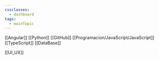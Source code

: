```yaml
---
cssclasses:
  - dashboard
tags:
  - mainTopic
---
```

[[Angular]]
[[Python]]
[[GitHub]]
[[Programacion/JavaScript/JavaScript]]
[[TypeScript]]
[[DataBase]]

[[UI_UX]]